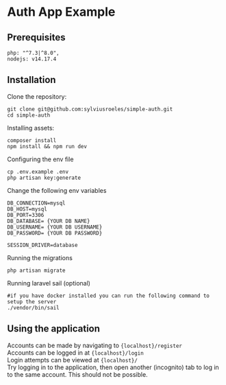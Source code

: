 # Auth App Example

## Prerequisites

```
php: "^7.3|^8.0",
nodejs: v14.17.4
```

## Installation

Clone the repository:
```
git clone git@github.com:sylviusroeles/simple-auth.git
cd simple-auth
```

Installing assets:
```
composer install
npm install && npm run dev
```

Configuring the env file
```
cp .env.example .env
php artisan key:generate
```

Change the following env variables
```
DB_CONNECTION=mysql
DB_HOST=mysql
DB_PORT=3306
DB_DATABASE= {YOUR DB NAME}
DB_USERNAME= {YOUR DB USERNAME}
DB_PASSWORD= {YOUR DB PASSWORD}

SESSION_DRIVER=database
```

Running the migrations
```
php artisan migrate
```

Running laravel sail (optional)
```
#if you have docker installed you can run the following command to setup the server
./vendor/bin/sail
```

## Using the application

Accounts can be made by navigating to `{localhost}/register`  
Accounts can be logged in at `{localhost}/login`  
Login attempts can be viewed at `{localhost}/`  
Try logging in to the application, then open another (incognito) tab to log in to the same account. This should not be possible.  

